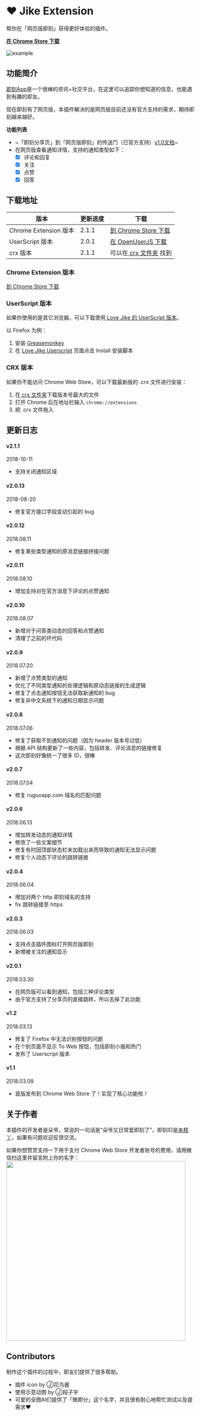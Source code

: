 # :hearts: Jike Extension

帮你在「网页版即刻」获得更好体验的插件。

**[在 Chrome Store 下载](https://chrome.google.com/webstore/detail/love-jike-extension/pnglcgpgmedjmknpknjedmkggedgdlpk)**

![example](https://github.com/Unknow-Y/tojike-chrome-extension/blob/master/dist/example-v2.0.9.gif)

## 功能简介

[即刻App](https://okjike.com/)是一个很棒的资讯+社交平台，在这里可以追踪你想知道的信息，也能遇到有趣的即友。

现在即刻有了网页版，本插件解决的是网页版目前还没有官方支持的需求，期待即刻越来越好。

**功能列表**
- ~「即刻分享页」到「网页版即刻」的传送门（已官方支持）[v1.0文档](https://github.com/Unknow-Y/tojike-chrome-extension/blob/master/his/README-v1.0.md)~
- 在网页版查看通知详情，支持的通知类型如下：
  - [x] 评论和回复
  - [x] 关注
  - [x] 点赞
  - [x] 回答

## 下载地址

版本 | 更新进度 | 下载
----|----|----
Chrome Extension 版本 | 2.1.1 | [到 Chrome Store 下载](https://chrome.google.com/webstore/detail/love-jike-extension/pnglcgpgmedjmknpknjedmkggedgdlpk)
UserScript 版本 | 2.0.1 | [在 OpenUserJS 下载](https://openuserjs.org/scripts/soyaine/Love_Jike)
crx 版本 | 2.1.1 | 可以在[ crx 文件夹](https://github.com/Unknow-Y/tojike-chrome-extension/tree/master/crx) 找到

### Chrome Extension 版本
[到 Chrome Store 下载](https://chrome.google.com/webstore/detail/love-jike-extension/pnglcgpgmedjmknpknjedmkggedgdlpk)

### UserScript 版本
如果你使用的是其它浏览器，可以下载使用[ Love Jike 的 UserScript 版本](https://openuserjs.org/scripts/soyaine/Love_Jike)。

以 Firefox 为例：
1. 安装 [Greasemonkey](https://addons.mozilla.org/zh-CN/firefox/addon/greasemonkey/)
2. 在 [Love Jike Userscript](https://openuserjs.org/scripts/soyaine/Love_Jike/) 页面点击 Install 安装脚本

### CRX 版本
如果你不能访问 Chrome Web Store，可以下载最新版的 .crx 文件进行安装：
1. 在[ crx 文件夹](https://github.com/Unknow-Y/tojike-chrome-extension/tree/master/crx)下载版本号最大的文件
2. 打开 Chrome 后在地址栏输入 `chrome://extensions`
3. 把 .crx 文件拖入

## 更新日志
#### v2.1.1
2018-10-11
- 支持关闭通知区域

#### v2.0.13
2018-08-20
- 修复官方接口字段变动引起的 bug

#### v2.0.12
2018.08.11
- 修复某些类型通知的原消息链接拼接问题

#### v2.0.11
2018.08.10
- 增加支持对在官方消息下评论的点赞通知

#### v2.0.10
2018.08.07
- 新增对于问答类动态的回答和点赞通知
- 清理了之前的坏代码

#### v2.0.9
2018.07.20
- 新增了点赞类型的通知
- 优化了不同类型通知的处理逻辑和原动态链接的生成逻辑
- 修复了点击通知按钮无法获取新通知的 bug
- 修复非中文系统下的通知日期显示问题

#### v2.0.8
2018.07.06
- 修复了获取不到通知的问题（因为 header 版本号过低）
- 根据 API 结构更新了一些内容，包括转发、评论消息的链接修复
- 这次即刻好像统一了很多 ID，很棒

#### v2.0.7
2018.07.04
- 修复 ruguoapp.com 域名的匹配问题

#### v2.0.6
2018.06.13
- 增加转发动态的通知详情
- 修改了一些文案细节
- 修复有时因顶部状态栏未加载出来而导致的通知无法显示问题
- 修复个人动态下评论的跳转链接

#### v2.0.4
2018.06.04
- 增加对两个 http 即刻域名的支持
- fix 跳转链接至 https

#### v2.0.3
2018.06.03
- 支持点击插件图标打开网页版即刻
- 新增被关注的通知显示

#### v2.0.1
2018.03.30
- 在网页版可以看到通知，包括三种评论类型
- 由于官方支持了分享页的直接跳转，所以去掉了此功能

#### v1.2
2018.03.13
- 修复了 Firefox 中无法识别按钮的问题
- 在个别页面不显示 To Web 按钮，包括即刻小报和热门
- 发布了 Userscript 版本

#### v1.1
2018.03.09
- 首版发布到 Chrome Web Store 了！实现了核心功能啦！

## 关于作者
本插件的开发者是朵爷，常说的一句话是“朵爷又日常爱即刻了”，即刻ID是[未枝丫](http://web.okjike.com/user/soyaine)，如果有问题欢迎反馈交流。  

如果你想赞赏支持一下用于支付 Chrome Web Store 开发者账号的费用，请用微信扫这里并留言附上你的名字：
<img src="https://github.com/Unknow-Y/tojike-chrome-extension/blob/master/dist/donate.jpeg" width="480">

## Contributors
制作这个插件的过程中，即友们提供了很多帮助。
- 插件 icon by Ⓙ花鸟酱
- 使用示意动图 by Ⓙ段子宇
- 可爱的全图AI们提供了「微即分」这个名字，并且很有耐心地帮忙测试以及提需求❤️
